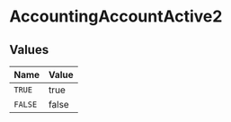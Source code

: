 # AccountingAccountActive2


## Values

| Name    | Value   |
| ------- | ------- |
| `TRUE`  | true    |
| `FALSE` | false   |